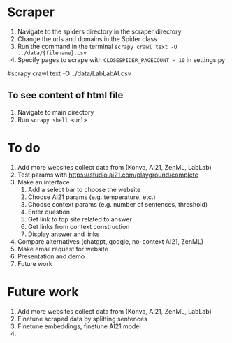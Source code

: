 # Scraper
1. Navigate to the spiders directory in the scraper directory
2. Change the urls and domains in the Spider class
3. Run the command in the terminal `scrapy crawl text -O ../data/{filename}.csv`
4. Specify pages to scrape with `CLOSESPIDER_PAGECOUNT = 10` in settings.py

#scrapy crawl text -O ../data/LabLabAI.csv

## To see content of html file
1. Navigate to main directory
2. Run `scrapy shell <url>`

# To do
1. Add more websites collect data from (Konva, AI21, ZenML, LabLab)
2. Test params with https://studio.ai21.com/playground/complete
3. Make an interface 
   1. Add a select bar to choose the website
   2. Choose AI21 params (e.g. temperature, etc.)
   3. Choose context params (e.g. number of sentences, threshold)
   4. Enter question
   5. Get link to top site related to answer
   6. Get links from context construction
   7. Display answer and links
4. Compare alternatives (chatgpt, google, no-context AI21, ZenML)
5. Make email request for website
6. Presentation and demo
7. Future work

# Future work
1. Add more websites collect data from (Konva, AI21, ZenML, LabLab)
2. Finetune scraped data by splitting sentences
3. Finetune embeddings, finetune AI21 model 
4. 

